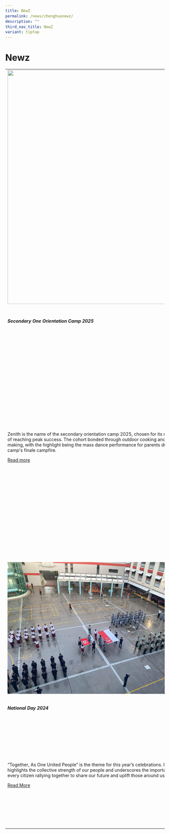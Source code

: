```yaml
---
title: NewZ
permalink: /news/zhenghuanewz/
description: ""
third_nav_title: NewZ
variant: tiptap
---
```

<h1>Newz</h1>
<table style="minWidth: 75px">
<colgroup>
<col>
<col>
<col>
</colgroup>
<tbody>
<tr>
<td rowspan="1" colspan="1">
<div class="isomer-image-wrapper">
<img style="margin-left:0px;margin-top:0px;" height="739" width="555" src="https://lh7-rt.googleusercontent.com/docsz/AD_4nXdm1nUQMfaw_QrOthmgRVLVThjbmMFr4lkZNvCzAYouPlFz2aYL4oSOKkR6O-1UAtIbXyJoFlpd98U7tBgv-pEnAmgG9XW0U_HHbFvcujnZAbuSGSYz5coBRfc9fWmlPhlDI5vMCw?key=qxSGBkAU-vlpDDCy7z3P7y1v">
</div>
</td>
<td rowspan="1" colspan="1">
<p></p>
<div class="isomer-image-wrapper">
<img style="width: 100%;" height="auto" width="100%" alt="" src="/images/Newz 2025/CNY/CNY___P_sharing.jpg">
</div>
</td>
<td rowspan="1" colspan="1">
<p></p>
<div class="isomer-image-wrapper">
<img style="width: 100%" height="auto" width="100%" alt="" src="/images/Newz 2025/TDD/Cover_Picture.jpg">
</div>
</td>
</tr>
<tr>
<td rowspan="1" colspan="1">
<h5>Secondary One Orientation Camp 2025</h5>
</td>
<td rowspan="1" colspan="1">
<h5>Chinese New Year Celebration2025</h5>
</td>
<td rowspan="1" colspan="1">
<h5>Total Defence Celebration2025</h5>
</td>
</tr>
<tr>
<td rowspan="1" colspan="1">
<p>Zenith is the name of the secondary orientation camp 2025, chosen for
its meaning of reaching peak success. The cohort bonded through outdoor
cooking and flag making, with the highlight being the mass dance performance
for parents during the camp's finale campfire.</p>
<p></p>
<p><a href="/2025-secondary-one-orientation-camp/" rel="noopener nofollow" target="_blank">Read more</a>
</p>
</td>
<td rowspan="1" colspan="1">
<p>Our school's Lunar New Year celebration was a day filled with excitement
and meaningful activities, with special invitations extended to the Parent
Support Group and alumni to join in the festivities.</p>
<p><a href="/chinese-new-year-celebrations-2025/" rel="noopener nofollow" target="_blank">Read more</a>
</p>
<p></p>
</td>
<td rowspan="1" colspan="1">
<p>Our As part of Zhenghua Secondary School's celebration of Total Defence
Day (TDD) and Exercise SG Ready (ESR) 2025, students took part in a Water
Disruption Simulation where they learnt the importance of water conservation
and resilience. They also enjoyed a captivating interactive theatre performance
of <em>The Redhill: A Singapore Folktale</em>, connecting them to Singapore’s
cultural heritage and the 6 Pillars of Total Defence (Military, Civil,
Economic, Social, Digital and Psychological Defence).</p>
<p><a href="/total-defence-celebration-2025/" rel="noopener nofollow" target="_blank">Read more </a>
</p>
</td>
</tr>
<tr>
<td rowspan="1" colspan="1">
<p></p>
<div class="isomer-image-wrapper">
<img style="width: 100%" height="auto" width="100%" alt="" src="/images/2024/ND202402.jpg">
</div>
</td>
<td rowspan="1" colspan="1">
<p></p>
<div class="isomer-image-wrapper">
<img style="width: 100%" height="auto" width="100%" alt="" src="/images/sf202404.jpg">
</div>
</td>
<td rowspan="1" colspan="1">
<div class="isomer-image-wrapper">
<img style="width: 100%" height="auto" width="100%" alt="" src="/images/AD202401.jpg">
</div>
</td>
</tr>
<tr>
<td rowspan="1" colspan="1">
<h5>National Day 2024</h5>
</td>
<td rowspan="1" colspan="1">
<h5>Sports Fiesta 2024</h5>
</td>
<td rowspan="1" colspan="1">
<h5>Awards Day 2024</h5>
</td>
</tr>
<tr>
<td rowspan="1" colspan="1">
<p>“Together, As One United People” is the theme for this year’s celebrations.
It highlights the collective strength of our people and underscores the
importance of every citizen rallying together to share our future and uplift
those around us.</p>
<p></p>
<p><a href="/national-day-2024/" rel="noopener noreferrer nofollow" target="_blank">Read More</a>
</p>
</td>
<td rowspan="1" colspan="1">
<p>Sports Fiesta is a sport festival for all students in our school to come
together and enjoy the spirit of togetherness and friendly competition,
as they put their learning to the test in a tournament across all classes.</p>
<p></p>
<p><a href="/sports-fiesta-2024/" rel="noopener noreferrer nofollow" target="_blank">Read More</a>
</p>
</td>
<td rowspan="1" colspan="1">
<p>This year’s Awards Day took place on the 3 May 2024. We celebrated the
academic success and contributions from the 2023 batch of students.</p>
<p></p>
<p><a href="/awards-day-2024/" rel="noopener noreferrer nofollow" target="_blank">Read More</a>
</p>
</td>
</tr>
</tbody>
</table>
<p></p>